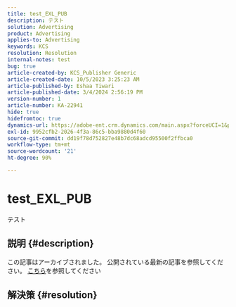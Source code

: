 ```yaml
---
title: test_EXL_PUB
description: テスト
solution: Advertising
product: Advertising
applies-to: Advertising
keywords: KCS
resolution: Resolution
internal-notes: test
bug: true
article-created-by: KCS_Publisher Generic
article-created-date: 10/5/2023 3:25:23 AM
article-published-by: Eshaa Tiwari
article-published-date: 3/4/2024 2:56:19 PM
version-number: 1
article-number: KA-22941
hide: true
hidefromtoc: true
dynamics-url: https://adobe-ent.crm.dynamics.com/main.aspx?forceUCI=1&pagetype=entityrecord&etn=knowledgearticle&id=b686d2ca-2e63-ee11-be6e-6045bd0061cb
exl-id: 9952cfb2-2026-4f3a-86c5-bba9880d4f60
source-git-commit: dd19f78d752827e48b7dc68adcd95500f2ffbca0
workflow-type: tm+mt
source-wordcount: '21'
ht-degree: 90%

---
```


# test_EXL_PUB


テスト

## 説明 {#description}

この記事はアーカイブされました。 公開されている最新の記事を参照してください。 [こちら](https://experienceleague.adobe.com/search.html?lang=ja#sort=relevancy)を参照してください

## 解決策 {#resolution}
